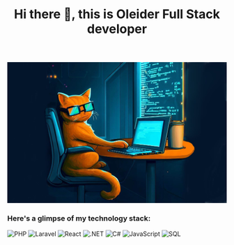<center>
  <h1>
    
  Hi there 👋, this is Oleider Full Stack developer 
  </h1>
</center>
</br>

![Texto alternativo de la imagen](https://github.com/argenismahath/argenismahath/blob/main/_167cadbf-c846-4112-9440-61817b205e1f.jpeg)

<h3>
  
Here's a glimpse of my technology stack:
</h3>

![PHP](https://img.shields.io/badge/PHP-blue?style=for-the-badge&logo=php)
![Laravel](https://img.shields.io/badge/Laravel-red?style=for-the-badge&logo=laravel)
![React](https://img.shields.io/badge/React-blue?style=for-the-badge&logo=react)
![.NET](https://img.shields.io/badge/.NET-purple?style=for-the-badge&logo=.net)
![C#](https://img.shields.io/badge/C%23-green?style=for-the-badge&logo=csharp)
![JavaScript](https://img.shields.io/badge/JavaScript-yellow?style=for-the-badge&logo=javascript)
![SQL](https://img.shields.io/badge/SQL-orange?style=for-the-badge&logo=sql)



<!--
** is a ✨ _special_ ✨ repository because its `README.md` (this file) appears on your GitHub profile.

Here are some ideas to get you started:

- 🔭 I’m currently working on ...
- 🌱 I’m currently learning ...
- 👯 I’m looking to collaborate on ...
- 🤔 I’m looking for help with ...
- 💬 Ask me about ...
- 📫 How to reach me: ...
- 😄 Pronouns: ...
- ⚡ Fun fact: ...
-->
